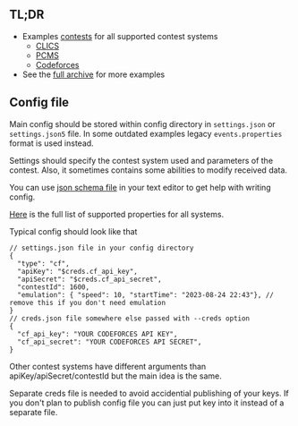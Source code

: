 ## TL;DR

* Examples [contests](https://github.com/icpc/live-v3/tree/main/config/_examples) for all supported contest systems
  * [CLICS](https://github.com/icpc/live-v3/tree/main/config/icpc-rmc/2021) 
  * [PCMS](https://github.com/icpc/live-v3/tree/main/config/icpc-nef/2021-2022/main)
  * [Codeforces](https://github.com/icpc/live-v3/tree/main/config/vkoshp/2022-junior)
* See the [full archive](https://github.com/icpc/live-v3/tree/main/config) for more examples

## Config file

Main config should be stored within config directory in `settings.json` or `settings.json5` file.
In some outdated examples legacy `events.properties` format is used instead.

Settings should specify the contest system used and parameters of the contest.
Also, it sometimes contains some abilities to modify received data.

You can use [json schema file](https://github.com/icpc/live-v3/tree/main/schemas/settings.schema.json) in your text editor to get help with writing config. 

[Here](https://icpc.io/live-v3/cds/-i-c-p-c-live%20contest%20data%20parser/org.icpclive.cds.settings/-c-d-s-settings/index.html) 
is the full list of supported properties for all systems.

Typical config should look like that

```
// settings.json file in your config directory
{
  "type": "cf",
  "apiKey": "$creds.cf_api_key",
  "apiSecret": "$creds.cf_api_secret",
  "contestId": 1600,
  "emulation": { "speed": 10, "startTime": "2023-08-24 22:43"}, // remove this if you don't need emulation
}
// creds.json file somewhere else passed with --creds option
{
  "cf_api_key": "YOUR CODEFORCES API KEY",
  "cf_api_secret": "YOUR CODEFORCES API SECRET",
}
```

Other contest systems have different arguments than apiKey/apiSecret/contestId but the main idea is the same.

Separate creds file is needed to avoid accidential publishing of your keys. 
If you don't plan to publish config file you can just put key into it instead of a separate file.